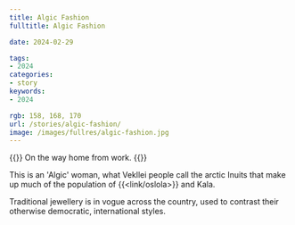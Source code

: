 ```yaml
---
title: Algic Fashion
fulltitle: Algic Fashion

date: 2024-02-29

tags:
- 2024
categories:
- story
keywords:
- 2024

rgb: 158, 168, 170
url: /stories/algic-fashion/
image: /images/fullres/algic-fashion.jpg
---
```

{{<note caption>}}
On the way home from work.
{{</note>}}

This is an 'Algic' woman, what Vekllei people call the arctic Inuits that make up much of the population of {{<link/oslola>}} and Kala.

Traditional jewellery is in vogue across the country, used to contrast their otherwise democratic, international styles.

